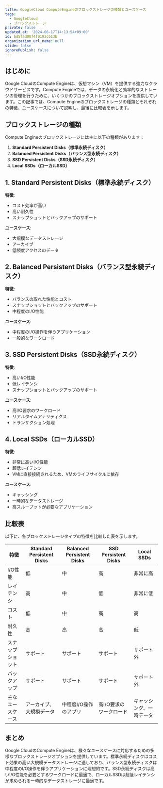 ```yaml
---
title: GoogleCloud ComputeEngineのブロックストレージの種類とユースケース
tags:
  - GoogleCloud
  - ブロックストレージ
private: false
updated_at: '2024-06-17T14:13:54+09:00'
id: bd5fad00f4f0192cb13b
organization_url_name: null
slide: false
ignorePublish: false
---
```

## はじめに
Google CloudのCompute Engineは、仮想マシン（VM）を提供する強力なクラウドサービスです。Compute Engineでは、データの永続化と効率的なストレージの管理を行うために、いくつかのブロックストレージオプションを提供しています。この記事では、Compute Engineのブロックストレージの種類とそれぞれの特徴、ユースケースについて説明し、最後に比較表を示します。

## ブロックストレージの種類

Compute Engineのブロックストレージには主に以下の種類があります：

1. **Standard Persistent Disks（標準永続ディスク）**
2. **Balanced Persistent Disks（バランス型永続ディスク）**
3. **SSD Persistent Disks（SSD永続ディスク）**
4. **Local SSDs（ローカルSSD）**

## 1. Standard Persistent Disks（標準永続ディスク）

**特徴**:
- コスト効率が高い
- 高い耐久性
- スナップショットとバックアップのサポート

**ユースケース**:
- 大規模なデータストレージ
- アーカイブ
- 低頻度アクセスのデータ

## 2. Balanced Persistent Disks（バランス型永続ディスク）

**特徴**:
- バランスの取れた性能とコスト
- スナップショットとバックアップのサポート
- 中程度のI/O性能

**ユースケース**:
- 中程度のI/O操作を伴うアプリケーション
- 一般的なワークロード

## 3. SSD Persistent Disks（SSD永続ディスク）

**特徴**:
- 高いI/O性能
- 低レイテンシ
- スナップショットとバックアップのサポート

**ユースケース**:
- 高I/O要求のワークロード
- リアルタイムアナリティクス
- トランザクション処理

## 4. Local SSDs（ローカルSSD）

**特徴**:
- 非常に高いI/O性能
- 超低レイテンシ
- VMに直接接続されるため、VMのライフサイクルに依存

**ユースケース**:
- キャッシング
- 一時的なデータストレージ
- 高スループットが必要なアプリケーション

## 比較表

以下に、各ブロックストレージタイプの特徴を比較した表を示します。

| 特徴                | Standard Persistent Disks | Balanced Persistent Disks | SSD Persistent Disks | Local SSDs           |
|---------------------|---------------------------|---------------------------|-----------------------|-----------------------|
| I/O性能             | 低                        | 中                        | 高                    | 非常に高              |
| レイテンシ          | 高                        | 中                        | 低                    | 非常に低              |
| コスト              | 低                        | 中                        | 高                    | 高                    |
| 耐久性              | 高                        | 高                        | 高                    | 低                    |
| スナップショット    | サポート                  | サポート                  | サポート              | サポート外            |
| バックアップ        | サポート                  | サポート                  | サポート              | サポート外            |
| 主なユースケース    | アーカイブ、大規模データ  | 中程度I/O操作のアプリ     | 高I/O要求のワークロード | キャッシング、一時データ|

## まとめ

Google CloudのCompute Engineは、様々なユースケースに対応するための多様なブロックストレージオプションを提供しています。標準永続ディスクはコスト効果の高い大規模データストレージに適しており、バランス型永続ディスクは中程度のI/O操作を伴うアプリケーションに理想的です。SSD永続ディスクは高いI/O性能を必要とするワークロードに最適で、ローカルSSDは超低レイテンシが求められる一時的なデータストレージに最適です。
